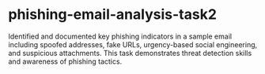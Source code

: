 # phishing-email-analysis-task2
Identified and documented key phishing indicators in a sample email including spoofed addresses, fake URLs, urgency-based social engineering, and suspicious attachments. This task demonstrates threat detection skills and awareness of phishing tactics.
